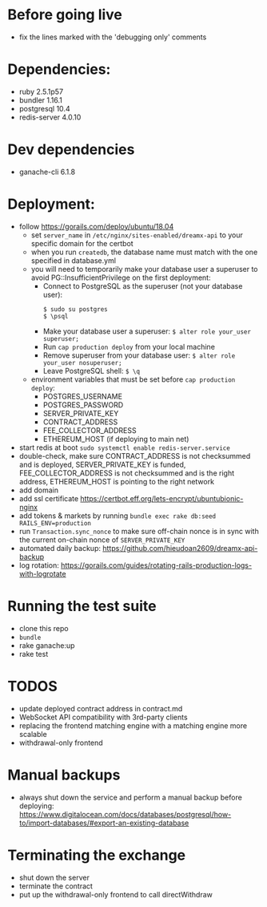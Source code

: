 # Before going live

* fix the lines marked with the 'debugging only' comments

# Dependencies:

* ruby 2.5.1p57
* bundler 1.16.1
* postgresql 10.4
* redis-server 4.0.10

# Dev dependencies

* ganache-cli 6.1.8

# Deployment:

* follow https://gorails.com/deploy/ubuntu/18.04
  * set `server_name` in `/etc/nginx/sites-enabled/dreamx-api` to your specific domain for the certbot
  * when you run `createdb`, the database name must match with the one specified in database.yml
  * you will need to temporarily make your database user a superuser to avoid PG::InsufficientPrivilege on the first deployment:
    * Connect to PostgreSQL as the superuser (not your database user):
      ```
      $ sudo su postgres
      $ \psql
      ```
    * Make your database user a superuser: `$ alter role your_user superuser;`
    * Run `cap production deploy` from your local machine
    * Remove superuser from your database user: `$ alter role your_user nosuperuser;`
    * Leave PostgreSQL shell: `$ \q`
  * environment variables that must be set before `cap production deploy`:
    * POSTGRES_USERNAME
    * POSTGRES_PASSWORD
    * SERVER_PRIVATE_KEY
    * CONTRACT_ADDRESS
    * FEE_COLLECTOR_ADDRESS
    * ETHEREUM_HOST (if deploying to main net)
* start redis at boot `sudo systemctl enable redis-server.service`
* double-check, make sure CONTRACT_ADDRESS is not checksummed and is deployed, SERVER_PRIVATE_KEY is funded, FEE_COLLECTOR_ADDRESS is not checksummed and is the right address, ETHEREUM_HOST is pointing to the right network
* add domain
* add ssl certificate https://certbot.eff.org/lets-encrypt/ubuntubionic-nginx
* add tokens & markets by running `bundle exec rake db:seed RAILS_ENV=production`
* run `Transaction.sync_nonce` to make sure off-chain nonce is in sync with the current on-chain nonce of `SERVER_PRIVATE_KEY`
* automated daily backup: https://github.com/hieudoan2609/dreamx-api-backup
* log rotation: https://gorails.com/guides/rotating-rails-production-logs-with-logrotate

# Running the test suite

* clone this repo
* `bundle`
* rake ganache:up
* rake test

# TODOS

* update deployed contract address in contract.md
* WebSocket API compatibility with 3rd-party clients
* replacing the frontend matching engine with a matching engine more scalable
* withdrawal-only frontend

# Manual backups

* always shut down the service and perform a manual backup before deploying: https://www.digitalocean.com/docs/databases/postgresql/how-to/import-databases/#export-an-existing-database

# Terminating the exchange

* shut down the server
* terminate the contract
* put up the withdrawal-only frontend to call directWithdraw
